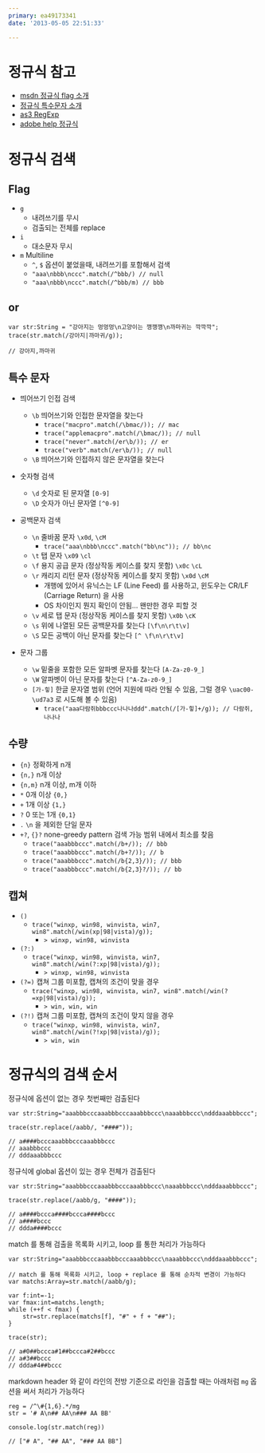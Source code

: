 ```yaml
---
primary: ea49173341
date: '2013-05-05 22:51:33'

---
```


# 정규식 참고

- [msdn 정규식 flag 소개](http://msdn.microsoft.com/ko-kr/library/yd1hzczs.aspx)
- [정규식 특수문자 소개](http://blog.naver.com/PostView.nhn?blogId=yonga&logNo=150004198246)
- [as3 RegExp](http://help.adobe.com/ko_KR/FlashPlatform/reference/actionscript/3/RegExp.html)
- [adobe help 정규식](http://help.adobe.com/ko_KR/as3/dev/WS5b3ccc516d4fbf351e63e3d118a9b90204-7ea7.html)

# 정규식 검색

## Flag

- `g` 
	- 내려쓰기를 무시
	- 검출되는 전체를 replace
- `i`  
	- 대소문자 무시
- `m` Multiline
	- `^`, `$` 옵션이 붙었을때, 내려쓰기를 포함해서 검색
	- `"aaa\nbbb\nccc".match(/^bbb/) // null`
	- `"aaa\nbbb\nccc".match(/^bbb/m) // bbb`
	
## or

	var str:String = "강아지는 멍멍멍\n고양이는 깽깽깽\n까마귀는 깍깍깍";
	trace(str.match(/강아지|까마귀/g));
	
	// 강아지,까마귀
	
## 특수 문자

- 띄어쓰기 인접 검색
	- `\b` 띄어쓰기와 인접한 문자열을 찾는다
		- `trace("macpro".match(/\bmac/)); // mac`
		- `trace("applemacpro".match(/\bmac/)); // null`
		- `trace("never".match(/er\b/)); // er`
		- `trace("verb".match(/er\b/)); // null`
	- `\B` 띄어쓰기와 인접하지 않은 문자열을 찾는다
	
- 숫자형 검색
	- `\d` 숫자로 된 문자열 `[0-9]`
	- `\D` 숫자가 아닌 문자열 `[^0-9]`
	
- 공백문자 검색
	- `\n` 줄바꿈 문자 `\x0d`, `\cM`
		- `trace("aaa\nbbb\nccc".match("bb\nc")); // bb\nc`
	- `\t` 탭 문자 `\x09` `\cl`
	- `\f` 용지 공급 문자 (정상작동 케이스를 찾지 못함) `\x0c` `\cL`
	- `\r` 캐리지 리턴 문자 (정상작동 케이스를 찾지 못함) `\x0d` `\cM`
		- 개행에 있어서 유닉스는 LF (Line Feed) 를 사용하고, 윈도우는 CR/LF (Carriage Return) 을 사용
		- OS 차이인지 뭔지 확인이 안됨... 왠만한 경우 피할 것
	- `\v` 세로 탭 문자 (정상작동 케이스를 찾지 못함) `\x0b` `\cK`
	- `\s` 위에 나열된 모든 공백문자를 찾는다 `[\f\n\r\t\v]`
	- `\S` 모든 공백이 아닌 문자를 찾는다 `[^ \f\n\r\t\v]`
	
- 문자 그룹
	- `\w` 밑줄을 포함한 모든 알파벳 문자를 찾는다 `[A-Za-z0-9_]`
	- `\W` 알파벳이 아닌 문자를 찾는다 `[^A-Za-z0-9_]`
	- `[가-힣]` 한글 문자열 범위 (언어 지원에 따라 안될 수 있음, 그럴 경우 `\uac00-\ud7a3` 로 시도해 볼 수 있음)
		- `trace("aaa다람쥐bbbccc나나나ddd".match(/[가-힣]+/g)); // 다람쥐, 나나나`

## 수량

- `{n}` 정확하게 n개
- `{n,}` n개 이상
- `{n,m}` n개 이상, m개 이하
- `*` 0개 이상 `{0,}`
- `+` 1개 이상 `{1,}`
- `?` 0 또는 1개 `{0,1}`
- `.` `\n` 을 제외한 단일 문자
- `+?`, `{}?` none-greedy pattern 검색 가능 범위 내에서 최소를 찾음
	- `trace("aaabbbccc".match(/b+/)); // bbb`
	- `trace("aaabbbccc".match(/b+?/)); // b`
	- `trace("aaabbbccc".match(/b{2,3}/)); // bbb`
	- `trace("aaabbbccc".match(/b{2,3}?/)); // bb`
		
## 캡쳐

- `()`
	- `trace("winxp, win98, winvista, win7, win8".match(/win(xp|98|vista)/g));`
		- `> winxp, win98, winvista`
- `(?:)`
	- `trace("winxp, win98, winvista, win7, win8".match(/win(?:xp|98|vista)/g));`
		- `> winxp, win98, winvista`
- `(?=)` 캡쳐 그룹 미포함, 캡쳐의 조건이 맞을 경우
	- `trace("winxp, win98, winvista, win7, win8".match(/win(?=xp|98|vista)/g));`
		- `> win, win, win`
- `(?!)` 캡쳐 그룹 미포함, 캡쳐의 조건이 맞지 않을 경우 
	- `trace("winxp, win98, winvista, win7, win8".match(/win(?!xp|98|vista)/g));`
		- `> win, win`

# 정규식의 검색 순서
	
정규식에 옵션이 없는 경우 첫번째만 검출된다
	
	var str:String="aaabbbcccaaabbbcccaaabbbccc\naaabbbccc\ndddaaabbbccc";
	
	trace(str.replace(/aabb/, "####"));
	
	// a####bcccaaabbbcccaaabbbccc
	// aaabbbccc
	// dddaaabbbccc
	
정규식에 global 옵션이 있는 경우 전체가 검출된다
	
	var str:String="aaabbbcccaaabbbcccaaabbbccc\naaabbbccc\ndddaaabbbccc";
	
	trace(str.replace(/aabb/g, "####"));
	
	// a####bccca####bccca####bccc
	// a####bccc
	// ddda####bccc
	
match 를 통해 검출을 목록화 시키고, loop 를 통한 처리가 가능하다

	var str:String="aaabbbcccaaabbbcccaaabbbccc\naaabbbccc\ndddaaabbbccc";
	
	// match 를 통해 목록화 시키고, loop + replace 를 통해 순차적 변경이 가능하다
	var matchs:Array=str.match(/aabb/g);
	
	var f:int=-1;
	var fmax:int=matchs.length;
	while (++f < fmax) {
		str=str.replace(matchs[f], "#" + f + "##");
	}
	
	trace(str);
	
	// a#0##bccca#1##bccca#2##bccc
	// a#3##bccc
	// ddda#4##bccc
	
markdown header 와 같이 라인의 전방 기준으로 라인을 검출할 때는 아래처럼 `mg` 옵션을 써서 처리가 가능하다

	reg = /^\#{1,6}.*/mg
	str = '# A\n## AA\n### AA BB'
	
	console.log(str.match(reg))
	
	// ["# A", "## AA", "### AA BB"]


